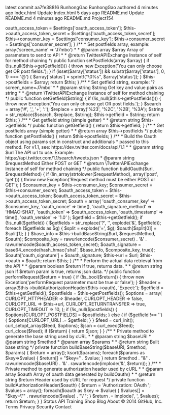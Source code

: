 

latest commit aa7fe38816
RunhongGao RunhongGao authored 4 minutes ago
Index.html	Update Index.html	5 days ago
README.md	Update README.md	4 minutes ago
 README.md
Project154
<?php

/**

Twitter-API-PHP : Simple PHP wrapper for the v1.1 API
class TwitterAPIExchange { private $oauth_access_token; private $oauth_access_token_secret; private $consumer_key; private $consumer_secret; private $postfields; private $getfield; protected $oauth; public $url;

/**
 * Create the API access object. Requires an array of settings::
 * oauth access token, oauth access token secret, consumer key, consumer secret
 * These are all available by creating your own application on dev.twitter.com
 * Requires the cURL library
 * 
 * @param array $settings
 */
public function __construct(array $settings)
{
    if (!in_array('curl', get_loaded_extensions())) 
    {
        throw new Exception('You need to install cURL, see: http://curl.haxx.se/docs/install.html');
    }

    if (!isset($settings['oauth_access_token'])
        || !isset($settings['oauth_access_token_secret'])
        || !isset($settings['consumer_key'])
        || !isset($settings['consumer_secret']))
    {
        throw new Exception('Make sure you are passing in the correct parameters');
    }

    $this->oauth_access_token = $settings['oauth_access_token'];
    $this->oauth_access_token_secret = $settings['oauth_access_token_secret'];
    $this->consumer_key = $settings['consumer_key'];
    $this->consumer_secret = $settings['consumer_secret'];
}

/**
 * Set postfields array, example: array('screen_name' => 'J7mbo')
 * 
 * @param array $array Array of parameters to send to API
 * 
 * @return TwitterAPIExchange Instance of self for method chaining
 */
public function setPostfields(array $array)
{
    if (!is_null($this->getGetfield())) 
    { 
        throw new Exception('You can only choose get OR post fields.'); 
    }

    if (isset($array['status']) && substr($array['status'], 0, 1) === '@')
    {
        $array['status'] = sprintf("\0%s", $array['status']);
    }

    $this->postfields = $array;

    return $this;
}

/**
 * Set getfield string, example: '?screen_name=J7mbo'
 * 
 * @param string $string Get key and value pairs as string
 * 
 * @return \TwitterAPIExchange Instance of self for method chaining
 */
public function setGetfield($string)
{
    if (!is_null($this->getPostfields())) 
    { 
        throw new Exception('You can only choose get OR post fields.'); 
    }

    $search = array('#', ',', '+', ':');
    $replace = array('%23', '%2C', '%2B', '%3A');
    $string = str_replace($search, $replace, $string);  

    $this->getfield = $string;

    return $this;
}

/**
 * Get getfield string (simple getter)
 * 
 * @return string $this->getfields
 */
public function getGetfield()
{
    return $this->getfield;
}

/**
 * Get postfields array (simple getter)
 * 
 * @return array $this->postfields
 */
public function getPostfields()
{
    return $this->postfields;
}

/**
 * Build the Oauth object using params set in construct and additionals
 * passed to this method. For v1.1, see: https://dev.twitter.com/docs/api/1.1
 * 
 * @param string $url The API url to use. Example: https://api.twitter.com/1.1/search/tweets.json
 * @param string $requestMethod Either POST or GET
 * @return \TwitterAPIExchange Instance of self for method chaining
 */
public function buildOauth($url, $requestMethod)
{
    if (!in_array(strtolower($requestMethod), array('post', 'get')))
    {
        throw new Exception('Request method must be either POST or GET');
    }

    $consumer_key = $this->consumer_key;
    $consumer_secret = $this->consumer_secret;
    $oauth_access_token = $this->oauth_access_token;
    $oauth_access_token_secret = $this->oauth_access_token_secret;

    $oauth = array( 
        'oauth_consumer_key' => $consumer_key,
        'oauth_nonce' => time(),
        'oauth_signature_method' => 'HMAC-SHA1',
        'oauth_token' => $oauth_access_token,
        'oauth_timestamp' => time(),
        'oauth_version' => '1.0'
    );

    $getfield = $this->getGetfield();

    if (!is_null($getfield))
    {
        $getfields = str_replace('?', '', explode('&', $getfield));
        foreach ($getfields as $g)
        {
            $split = explode('=', $g);
            $oauth[$split[0]] = $split[1];
        }
    }

    $base_info = $this->buildBaseString($url, $requestMethod, $oauth);
    $composite_key = rawurlencode($consumer_secret) . '&' . rawurlencode($oauth_access_token_secret);
    $oauth_signature = base64_encode(hash_hmac('sha1', $base_info, $composite_key, true));
    $oauth['oauth_signature'] = $oauth_signature;

    $this->url = $url;
    $this->oauth = $oauth;

    return $this;
}

/**
 * Perform the actual data retrieval from the API
 * 
 * @param boolean $return If true, returns data.
 * 
 * @return string json If $return param is true, returns json data.
 */
public function performRequest($return = true)
{
    if (!is_bool($return)) 
    { 
        throw new Exception('performRequest parameter must be true or false'); 
    }

    $header = array($this->buildAuthorizationHeader($this->oauth), 'Expect:');

    $getfield = $this->getGetfield();
    $postfields = $this->getPostfields();

    $options = array( 
        CURLOPT_HTTPHEADER => $header,
        CURLOPT_HEADER => false,
        CURLOPT_URL => $this->url,
        CURLOPT_RETURNTRANSFER => true,
        CURLOPT_TIMEOUT => 10,
    );

    if (!is_null($postfields))
    {
        $options[CURLOPT_POSTFIELDS] = $postfields;
    }
    else
    {
        if ($getfield !== '')
        {
            $options[CURLOPT_URL] .= $getfield;
        }
    }

    $feed = curl_init();
    curl_setopt_array($feed, $options);
    $json = curl_exec($feed);
    curl_close($feed);

    if ($return) { return $json; }
}

/**
 * Private method to generate the base string used by cURL
 * 
 * @param string $baseURI
 * @param string $method
 * @param array $params
 * 
 * @return string Built base string
 */
private function buildBaseString($baseURI, $method, $params) 
{
    $return = array();
    ksort($params);

    foreach($params as $key=>$value)
    {
        $return[] = "$key=" . $value;
    }

    return $method . "&" . rawurlencode($baseURI) . '&' . rawurlencode(implode('&', $return)); 
}

/**
 * Private method to generate authorization header used by cURL
 * 
 * @param array $oauth Array of oauth data generated by buildOauth()
 * 
 * @return string $return Header used by cURL for request
 */    
private function buildAuthorizationHeader($oauth) 
{
    $return = 'Authorization: OAuth ';
    $values = array();

    foreach($oauth as $key => $value)
    {
        $values[] = "$key=\"" . rawurlencode($value) . "\"";
    }

    $return .= implode(', ', $values);
    return $return;
}
}
Status API Training Shop Blog About © 2014 GitHub, Inc. Terms Privacy Security Contact 
